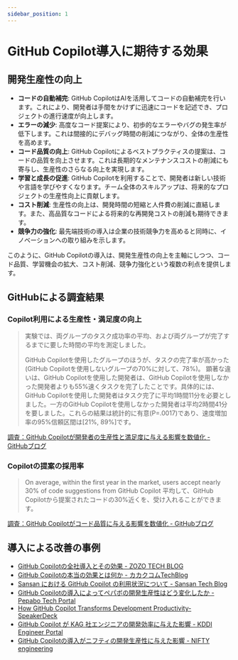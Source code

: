 ```yaml
---
sidebar_position: 1
---
```


# GitHub Copilot導入に期待する効果

## 開発生産性の向上

- **コードの自動補完**: GitHub CopilotはAIを活用してコードの自動補完を行います。これにより、開発者は手間をかけずに迅速にコードを記述でき、プロジェクトの進行速度が向上します。
- **エラーの減少**: 高度なコード提案により、初歩的なエラーやバグの発生率が低下します。これは間接的にデバッグ時間の削減につながり、全体の生産性を高めます。
- **コード品質の向上**: GitHub Copilotによるベストプラクティスの提案は、コードの品質を向上させます。これは長期的なメンテナンスコストの削減にも寄与し、生産性のさらなる向上を実現します。
- **学習と成長の促進**: GitHub Copilotを利用することで、開発者は新しい技術や言語を学びやすくなります。チーム全体のスキルアップは、将来的なプロジェクトの生産性向上に貢献します。
- **コスト削減**: 生産性の向上は、開発時間の短縮と人件費の削減に直結します。また、高品質なコードによる将来的な再開発コストの削減も期待できます。
- **競争力の強化**: 最先端技術の導入は企業の技術競争力を高めると同時に、イノベーションへの取り組みを示します。

このように、GitHub Copilotの導入は、開発生産性の向上を主軸にしつつ、コード品質、学習機会の拡大、コスト削減、競争力強化という複数の利点を提供します。

## GitHubによる調査結果

### Copilot利用による生産性・満足度の向上

> 実験では、両グループのタスク成功率の平均、および両グループが完了するまでに要した時間の平均を測定しました。
>
>
> GitHub Copilotを使用したグループのほうが、タスクの完了率が高かった(GitHub Copilotを使用しないグループの70%に対して、78%)。
> 顕著な違いは、GitHub Copilotを使用した開発者は、GitHub Copilotを使用しなかった開発者よりも55%速くタスクを完了したことです。具体的には、GitHub Copilotを使用した開発者はタスク完了に平均1時間11分を必要としました。一方のGitHub Copilotを使用しなかった開発者は平均2時間41分を要しました。これらの結果は統計的に有意(P=.0017)であり、速度増加率の95%信頼区間は[21%, 89%]です。
>

[調査：GitHub Copilotが開発者の生産性と満足度に与える影響を数値化 - GitHubブログ](https://github.blog/jp/2022-09-15-research-quantifying-github-copilots-impact-on-developer-productivity-and-happiness/)

### Copilotの提案の採用率

> On average, within the first year in the market, users accept nearly 30% of code suggestions from GitHub Copilot
平均して、GitHub Copilotから提案されたコードの30%近くを、受け入れることができます。
>

[調査：GitHub Copilotがコード品質に与える影響を数値化 - GitHubブログ](https://github.blog/jp/2023-10-20-research-quantifying-github-copilots-impact-on-code-quality/)

## 導入による改善の事例

- [GitHub Copilotの全社導入とその効果 - ZOZO TECH BLOG](https://techblog.zozo.com/entry/introducing_github_copilot)
- [GitHub Copilotの本当の効果とは何か - カカクコムTechBlog](https://kakaku-techblog.com/entry/copilot-kakaku-dev)
- [Sansan における GitHub Copilot の利用状況について - Sansan Tech Blog](https://buildersbox.corp-sansan.com/entry/2023/09/01/110000)
- [GitHub Copilotの導入によってペパボの開発生産性はどう変化したか - Pepabo Tech Portal](https://tech.pepabo.com/2023/08/30/github-copilot-effects/)
- [How GitHub Copilot Transforms Development Productivity- SpeakerDeck](https://speakerdeck.com/kurotaky/how-github-copilot-transforms-development-productivity)
- [GitHub Copilot が KAG 社エンジニアの開発効率に与えた影響 - KDDI Engineer Portal](https://developers.kddi.com/blog/JeaNGpkzrgQ83xN8jywwQ)
- [GitHub Copilotの導入がニフティの開発生産性に与えた影響 - NIFTY engineering](https://engineering.nifty.co.jp/blog/21632)
